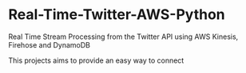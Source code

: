 # Real-Time-Twitter-AWS-Python

Real Time Stream Processing from the Twitter API using AWS Kinesis, Firehose and DynamoDB

This projects aims to provide an easy way to connect
